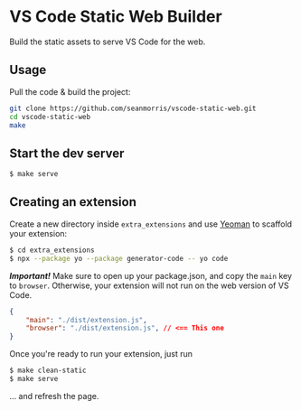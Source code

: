 # VS Code Static Web Builder

Build the static assets to serve VS Code for the web.

## Usage

Pull the code & build the project:

```bash
git clone https://github.com/seanmorris/vscode-static-web.git
cd vscode-static-web
make
```

## Start the dev server

```bash
$ make serve
```

## Creating an extension

Create a new directory inside `extra_extensions` and use [Yeoman](https://yeoman.io/) to scaffold your extension:

```bash
$ cd extra_extensions
$ npx --package yo --package generator-code -- yo code
```

***Important!***
Make sure to open up your package.json, and copy the `main` key to `browser`.
Otherwise, your extension will not run on the web version of VS Code.

```json
{
    "main": "./dist/extension.js",
    "browser": "./dist/extension.js", // <== This one
}
```

Once you're ready to run your extension, just run

```bash
$ make clean-static
$ make serve
```

... and refresh the page.
